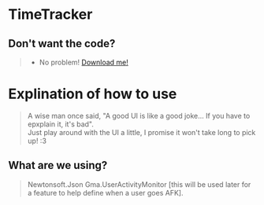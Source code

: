 # TimeTracker

Don't want the code?  
---------------------
> * No problem! [Download me!](https://github.com/Theta-Z/TimeTracker/blob/master/Time%20Tracker%20v1.zip?raw=true)

Explination of how to use  
==========================
> A wise man once said, "A good UI is like a good joke... If you have to epxplain it, it's bad".  
> Just play around with the UI a little, I promise it won't take long to pick up! :3

What are we using?
-----------------
> Newtonsoft.Json
> Gma.UserActivityMonitor [this will be used later for a feature to help define when a user goes AFK].
